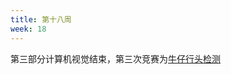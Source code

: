 ```yaml
---
title: 第十八周 
week: 18
---
```


第三部分计算机视觉结束，第三次竞赛为[牛仔行头检测](https://www.bilibili.com/video/BV1F64y1x7xP/)
